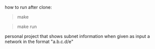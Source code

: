how to run after clone:

> make

> make run

personal project that shows subnet information when given as input a network in the format "a.b.c.d/e"
